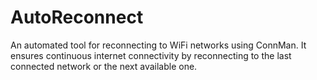 # AutoReconnect
An automated tool for reconnecting to WiFi networks using ConnMan. It ensures continuous internet connectivity by reconnecting to the last connected network or the next available one.
